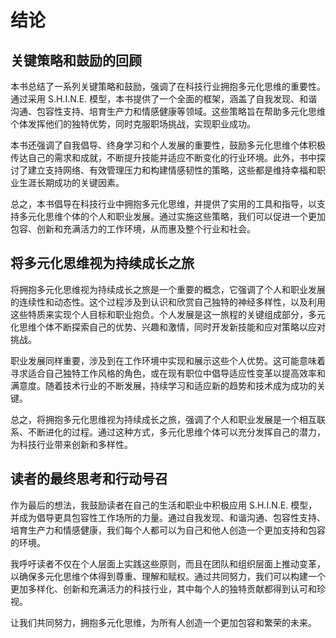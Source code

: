 # 结论

## 关键策略和鼓励的回顾

本书总结了一系列关键策略和鼓励，强调了在科技行业拥抱多元化思维的重要性。通过采用 S.H.I.N.E. 模型，本书提供了一个全面的框架，涵盖了自我发现、和谐沟通、包容性支持、培育生产力和情感健康等领域。这些策略旨在帮助多元化思维个体发挥他们的独特优势，同时克服职场挑战，实现职业成功。

本书还强调了自我倡导、终身学习和个人发展的重要性，鼓励多元化思维个体积极传达自己的需求和成就，不断提升技能并适应不断变化的行业环境。此外，书中探讨了建立支持网络、有效管理压力和构建情感韧性的策略，这些都是维持幸福和职业生涯长期成功的关键因素。

总之，本书倡导在科技行业中拥抱多元化思维，并提供了实用的工具和指导，以支持多元化思维个体的个人和职业发展。通过实施这些策略，我们可以促进一个更加包容、创新和充满活力的工作环境，从而惠及整个行业和社会。

## 将多元化思维视为持续成长之旅

将拥抱多元化思维视为持续成长之旅是一个重要的概念，它强调了个人和职业发展的连续性和动态性。这个过程涉及到认识和欣赏自己独特的神经多样性，以及利用这些特质来实现个人目标和职业抱负。个人发展是这一旅程的关键组成部分，多元化思维个体不断探索自己的优势、兴趣和激情，同时开发新技能和应对策略以应对挑战。

职业发展同样重要，涉及到在工作环境中实现和展示这些个人优势。这可能意味着寻求适合自己独特工作风格的角色，或在现有职位中倡导适应性变革以提高效率和满意度。随着技术行业的不断发展，持续学习和适应新的趋势和技术成为成功的关键。

总之，将拥抱多元化思维视为持续成长之旅，强调了个人和职业发展是一个相互联系、不断进化的过程。通过这种方式，多元化思维个体可以充分发挥自己的潜力，为科技行业带来创新和多样性。

## 读者的最终思考和行动号召

作为最后的想法，我鼓励读者在自己的生活和职业中积极应用 S.H.I.N.E. 模型，并成为倡导更具包容性工作场所的力量。通过自我发现、和谐沟通、包容性支持、培育生产力和情感健康，我们每个人都可以为自己和他人创造一个更加支持和包容的环境。

我呼吁读者不仅在个人层面上实践这些原则，而且在团队和组织层面上推动变革，以确保多元化思维个体得到尊重、理解和赋权。通过共同努力，我们可以构建一个更加多样化、创新和充满活力的科技行业，其中每个人的独特贡献都得到认可和珍视。

让我们共同努力，拥抱多元化思维，为所有人创造一个更加包容和繁荣的未来。
